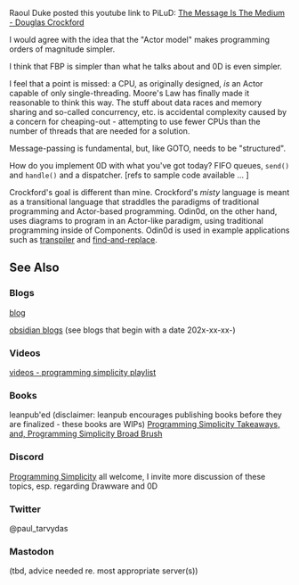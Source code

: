 Raoul Duke posted this youtube link to PiLuD: [The Message Is The Medium - Douglas Crockford](https://www.youtube.com/watch?v=YD2tnHqNN7w)

I would agree with the idea that the "Actor model" makes programming orders of magnitude simpler.  

I think that FBP is simpler than what he talks about and 0D is even simpler.

I feel that a point is missed: a CPU, as originally designed, *is* an Actor capable of only single-threading.  Moore's Law has finally made it reasonable to think this way.  The stuff about data races and memory sharing and so-called concurrency, etc. is accidental complexity caused by a concern for cheaping-out - attempting to use fewer CPUs than the number of threads that are needed for a solution. 

Message-passing is fundamental, but, like GOTO, needs to be "structured".

How do you implement 0D with what you've got today?  FIFO queues, `send()` and `handle()` and a dispatcher. [refs to sample code available ... ]

Crockford's goal is different than mine.  Crockford's *misty* language is meant as a transitional language that straddles the paradigms of traditional programming and Actor-based programming.  Odin0d, on the other hand, uses diagrams to program in an Actor-like paradigm, using traditional programming inside of Components.  Odin0d is used in example applications such as [transpiler](https://github.com/guitarvydas/transpiler/tree/dev) and [find-and-replace](https://github.com/guitarvydas/find-and-replace). 
## See Also
### Blogs
[blog](https://guitarvydas.github.io/)

[obsidian blogs](https://publish.obsidian.md/programmingsimplicity) (see blogs that begin with a date 202x-xx-xx-)
### Videos
[videos - programming simplicity playlist](https://www.youtube.com/@programmingsimplicity2980)
### Books
leanpub'ed (disclaimer: leanpub encourages publishing books before they are finalized - these books are WIPs)
[Programming Simplicity Takeaways, and, Programming Simplicity Broad Brush](https://leanpub.com/u/paul-tarvydas)
### Discord
[Programming Simplicity](https://discord.gg/Jjx62ypR) all welcome, I invite more discussion of these topics, esp. regarding Drawware and 0D
### Twitter
@paul_tarvydas
### Mastodon
(tbd, advice needed re. most appropriate server(s))

<script src="https://utteranc.es/client.js" 
        repo="guitarvydas/guitarvydas.github.io" 
        issue-term="pathname" 
        theme="github-light" 
        crossorigin="anonymous" 
        async> 
</script> 
